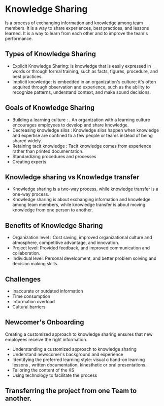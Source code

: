 # Knowledge Sharing
Is a process of exchanging information and knowledge among team members. It is a way to share experiences, best practices, and lessons learned. It is a way to learn from each other and to improve the team's performance.

## Types of Knowledge Sharing
- Explicit Knowledge Sharing: is knowledge that is easily expressed in words or through formal training, such as facts, figures, procedure, and best practices.
- Implicit knowledge: is embedded in an organization's culture; it's often acquired through observation and experience, such as the ability to recognize patterns, understand context, and make sound decisions.
  
## Goals of Knowledge Sharing
- Building a learning culture : . An organization with a learning culture encourages employees to develop and share knowledge.
- Decreasing knowledge silos : Knowledge silos happen when knowledge and expertise are confined to a few people or teams instead of being shared widely.
- Retaining tacit knowledge : Tacit knowledge comes from experience rather than printed documentation.
- Standardizing procedures and processes
- Creating experts

## Knowledge sharing vs Knowledge transfer
- Knowledge sharing is a two-way process, while knowledge transfer is a one-way process.
- Knowledge sharing is about exchanging information and knowledge among team members, while knowledge transfer is about moving knowledge from one person to another.



## Benefits of Knowledge Sharing

- Organization level : Cost saving, improved organizational culture and atmosphere, competitive advantage, and innovation.
- Project level: Provided feedback, and improved communication and collaboration.
- Individual level: Personal development, and better problem solving and decision making skills.

## Challenges

- Inaccurate or outdated information
- Time consumption 
- Information overload
- Cultural barriers

## Newcomer's Onboarding

Creating a customized approach to knowledge sharing ensures that new employees receive the right information.
- Understanding a customized approach to knowledge sharing 
- Understand newscomer's background and experience
- Identifying the preferred learning style: visual o hand-on learning lessons , written documentation, kinesthetic or oral presentations. 
- Tailoring the content of the KS
- Using technology to facilitate the process

## Transferring the project from one Team to another.